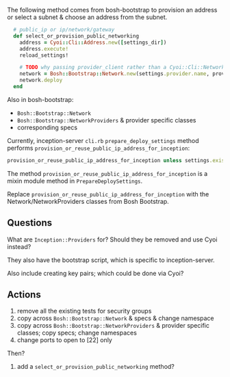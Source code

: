 
The following method comes from bosh-bootstrap to provision an address or select a subnet & choose an address from the subnet.

``` ruby
  # public_ip or ip/network/gateway
  def select_or_provision_public_networking
    address = Cyoi::Cli::Address.new([settings_dir])
    address.execute!
    reload_settings!

    # TODO why passing provider_client rather than a Cyoi::Cli::Network object?
    network = Bosh::Bootstrap::Network.new(settings.provider.name, provider_client)
    network.deploy
  end
```

Also in bosh-bootstrap:

* `Bosh::Bootstrap::Network`
* `Bosh::Bootstrap::NetworkProviders` & provider specific classes
* corresponding specs


Currently, inception-server `cli.rb` `prepare_deploy_settings` method performs `provision_or_reuse_public_ip_address_for_inception`:

``` ruby
provision_or_reuse_public_ip_address_for_inception unless settings.exists?("inception.provisioned.ip_address")
```

The method `provision_or_reuse_public_ip_address_for_inception` is a mixin module method in `PrepareDeploySettings`.

Replace `provision_or_reuse_public_ip_address_for_inception` with the Network/NetworkProviders classes from Bosh Bootstrap.

## Questions

What are `Inception::Providers` for? Should they be removed and use Cyoi instead?

They also have the bootstrap script, which is specific to inception-server.

Also include creating key pairs; which could be done via Cyoi?



## Actions

1. remove all the existing tests for security groups
1. copy across `Bosh::Bootstrap::Network` & specs & change namespace
1. copy across `Bosh::Bootstrap::NetworkProviders` & provider specific classes; copy specs; change namespaces
1. change ports to open to [22] only

Then?

1. add a `select_or_provision_public_networking` method?
